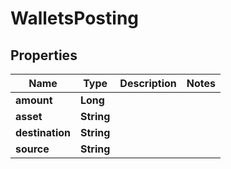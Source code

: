 

# WalletsPosting


## Properties

| Name | Type | Description | Notes |
|------------ | ------------- | ------------- | -------------|
|**amount** | **Long** |  |  |
|**asset** | **String** |  |  |
|**destination** | **String** |  |  |
|**source** | **String** |  |  |



